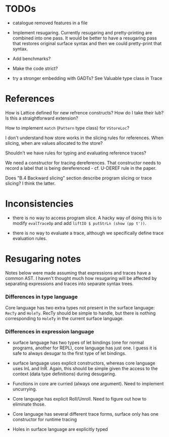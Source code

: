 TODOs
=====

  * catalogue removed features in a file

  * Implement resugaring. Currently resugaring and pretty-printing are combined
    into one pass.  It would be better to have a resugaring pass that restores
    original surface syntax and then we could pretty-print that syntax.

  * Add benchmarks?

  * Make the code strict?

  * try a stronger embedding with GADTs?  See Valuable type class in Trace


References
==========

How is Lattice defined for new refrence constructs?  How do I take their lub?
Is this a straightforward extension?

How to implement `match` (`Pattern` type class) for `VStoreLoc`?

I don't understand how store works in the slicing rules for references.  When
slicing, when are values allocated to the store?

Shouldn't we have rules for typing and evaluating reference traces?

We need a constructor for tracing dereferences.  That constructor needs to
record a label that is being dereferenced - cf. U-DEREF rule in the paper.

Does "B.4 Backward slicing" section describe program slicing or trace slicing?
I think the latter.


Inconsistencies
===============

  * there is no way to access program slice.  A hacky way of doing this is to
    modify `evalTraceOp` and add `liftIO $ putStrLn (show (pp t'))`.

  * there is no way to evaluate a trace, although we specifically define trace
    evaluation rules.


Resugaring notes
================

Notes below were made assuming that expressions and traces have a common AST.  I
haven't thought much how resugaring will be affected by separating expressions
and traces into separate syntax trees.


### Differences in type language

Core language has two extra types not present in the surface language: `RecTy`
and `HoleTy`.  RecTy should be simple to handle, but there is nothing
corresponding to `HoleTy` in the current surface language.


### Differences in expression language

  * surface language has two types of let bindings (one for normal programs,
    another for REPL), core language has just one.  I guess it is safe to always
    desugar to the first type of let bindings.

  * surface language uses explicit constructors, whereas core language uses InL
    and InR.  Again, this should be simple given the access to the context (data
    type definitions) during desugaring.

  * Functions in core are curried (always one argument).  Need to implement
    uncurrying.

  * Core language has explicit Roll/Unroll.  Need to figure out how to eliminate
    those.

  * Core language has several different trace forms, surface only has one
    constructor for runtime tracing

  * Holes in surface language are explicitly typed
